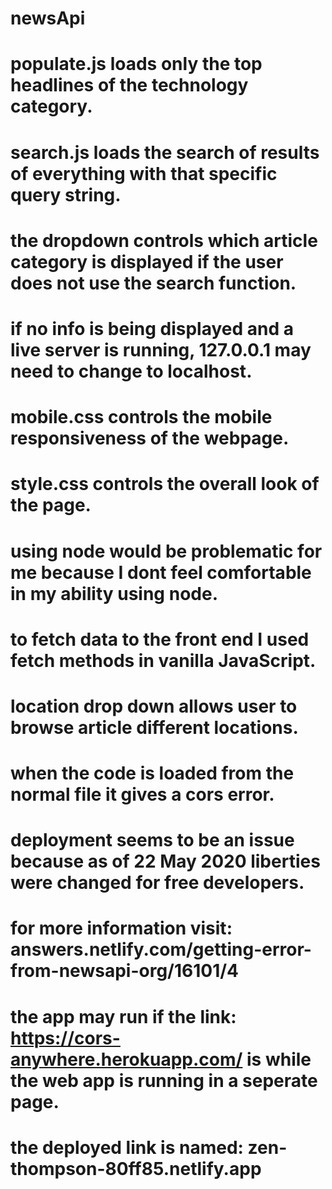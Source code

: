 # newsApi
# populate.js loads only the top headlines of the technology category.
# search.js loads the search of results of everything with that specific query string.
# the dropdown controls which article category is displayed if the user does not use the search function.
# if no info is being displayed and a live server is running, 127.0.0.1 may need to change to localhost.
# mobile.css controls the mobile responsiveness of the webpage.
# style.css controls the overall look of the page.
# using node would be problematic for me because I dont feel comfortable in my ability using node.
# to fetch data to the front end I used fetch methods in vanilla JavaScript.
# location drop down allows user to browse article different locations.
# when the code is loaded from the normal file it gives a cors error.
# deployment seems to be an issue because as of 22 May 2020 liberties were changed for free developers.
# for more information visit: answers.netlify.com/getting-error-from-newsapi-org/16101/4
# the app may run if the link: https://cors-anywhere.herokuapp.com/ is while the web app is running in a seperate page.
# the deployed link is named: zen-thompson-80ff85.netlify.app
